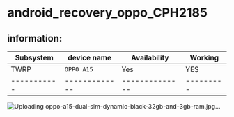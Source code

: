 # android_recovery_oppo_CPH2185
## information:
| Subsystem |device name | Availability | Working |
|-----------|-------------|--------------|---------|
| TWRP | `OPPO A15` | Yes |YES |
|-----------|-------------|--------------|---------|

![Uploading oppo-a15-dual-sim-dynamic-black-32gb-and-3gb-ram.jpg…]()
